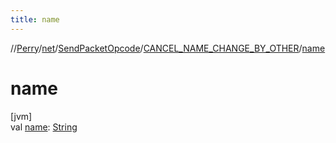 ```yaml
---
title: name
---
```

//[Perry](../../../../index.html)/[net](../../index.html)/[SendPacketOpcode](../index.html)/[CANCEL_NAME_CHANGE_BY_OTHER](index.html)/[name](name.html)



# name



[jvm]\
val [name](name.html): [String](https://kotlinlang.org/api/latest/jvm/stdlib/kotlin/-string/index.html)




